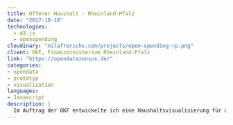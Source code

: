 ```yaml
---
title: Offener Haushalt - Rheinland-Pfalz
date: "2017-10-18"
technologies:
  - d3.js
  - openspending
cloudinary: "milafrerichs.com/projects/open-spending-rp.png"
client: OKF, Finanzministerium Rheinland-Pfalz
link: "https://opendatazensus.de/"
categories:
- opendata
- prototyp
- visualization
languages:
- Javascript
description: |
  Im Auftrag der OKF entwickelte ich eine Haushaltsvisualisierung für das Finanzministerium Rheinland-Pfalz
---
```

